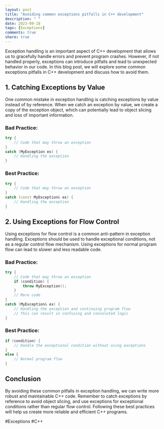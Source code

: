 ```yaml
---
layout: post
title: "Avoiding common exceptions pitfalls in C++ development"
description: " "
date: 2023-09-18
tags: [Exceptions]
comments: true
share: true
---
```


Exception handling is an important aspect of C++ development that allows us to gracefully handle errors and prevent program crashes. However, if not handled properly, exceptions can introduce pitfalls and lead to unexpected behavior in our code. In this blog post, we will explore some common exceptions pitfalls in C++ development and discuss how to avoid them.

## 1. Catching Exceptions by Value

One common mistake in exception handling is catching exceptions by value instead of by reference. When we catch an exception by value, we create a copy of the exception object, which can potentially lead to object slicing and loss of important information.

### Bad Practice:

```cpp
try {
    // Code that may throw an exception
}
catch (MyException ex) {
    // Handling the exception
}
```

### Best Practice:

```cpp
try {
    // Code that may throw an exception
}
catch (const MyException& ex) {
    // Handling the exception
}
```

## 2. Using Exceptions for Flow Control

Using exceptions for flow control is a common anti-pattern in exception handling. Exceptions should be used to handle exceptional conditions, not as a regular control flow mechanism. Using exceptions for normal program flow can lead to slower and less readable code.

### Bad Practice:

```cpp
try {
    // Code that may throw an exception
    if (condition) {
        throw MyException();
    }
    // More code
}
catch (MyException& ex) {
    // Handling the exception and continuing program flow
    // This can result in confusing and convoluted logic
}
```

### Best Practice:

```cpp
if (condition) {
    // Handle the exceptional condition without using exceptions
}
else {
    // Normal program flow
}
```

## Conclusion

By avoiding these common pitfalls in exception handling, we can write more robust and maintainable C++ code. Remember to catch exceptions by reference to avoid object slicing, and use exceptions for exceptional conditions rather than regular flow control. Following these best practices will help us create more reliable and efficient C++ programs.

#Exceptions #C++